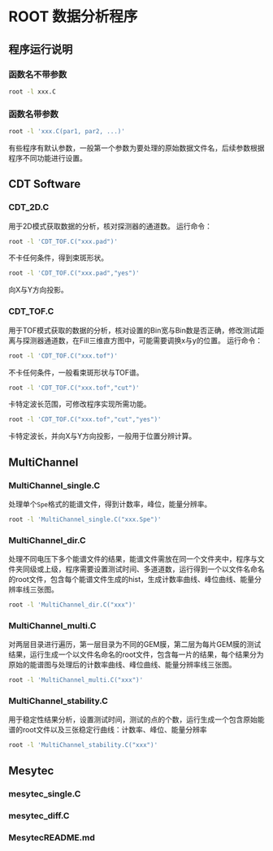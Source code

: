 # ROOT 数据分析程序

## 程序运行说明
### 函数名不带参数
```bash
root -l xxx.C
```
### 函数名带参数
```bash
root -l 'xxx.C(par1, par2, ...)'
```
有些程序有默认参数，一般第一个参数为要处理的原始数据文件名，后续参数根据程序不同功能进行设置。

## CDT Software
### CDT_2D.C
用于2D模式获取数据的分析，核对探测器的通道数。
运行命令：
```bash
root -l 'CDT_TOF.C("xxx.pad")'
```
不卡任何条件，得到束斑形状。
```bash
root -l 'CDT_TOF.C("xxx.pad","yes")'
```
向X与Y方向投影。
### CDT_TOF.C
用于TOF模式获取的数据的分析，核对设置的Bin宽与Bin数是否正确，修改测试距离与探测器通道数，在Fill三维直方图中，可能需要调换x与y的位置。
运行命令：
```bash
root -l 'CDT_TOF.C("xxx.tof")'
```
不卡任何条件，一般看束斑形状与TOF谱。
```bash
root -l 'CDT_TOF.C("xxx.tof","cut")'
```
卡特定波长范围，可修改程序实现所需功能。
```bash
root -l 'CDT_TOF.C("xxx.tof","cut","yes")'
```
卡特定波长，并向X与Y方向投影，一般用于位置分辨计算。
## MultiChannel
### MultiChannel_single.C
处理单个`Spe`格式的能谱文件，得到计数率，峰位，能量分辨率。
```bash
root -l 'MultiChannel_single.C("xxx.Spe")'
```
### MultiChannel_dir.C
处理不同电压下多个能谱文件的结果，能谱文件需放在同一个文件夹中，程序与文件夹同级或上级，程序需要设置测试时间、多道道数，运行得到一个以文件名命名的root文件，包含每个能谱文件生成的hist，生成计数率曲线、峰位曲线、能量分辨率线三张图。
```bash
root -l 'MultiChannel_dir.C("xxx")'
```

### MultiChannel_multi.C
对两层目录进行遍历，第一层目录为不同的GEM膜，第二层为每片GEM膜的测试结果，运行生成一个以文件名命名的root文件，包含每一片的结果，每个结果分为原始的能谱图与处理后的计数率曲线、峰位曲线、能量分辨率线三张图。
```bash
root -l 'MultiChannel_multi.C("xxx")'
```

### MultiChannel_stability.C
用于稳定性结果分析，设置测试时间，测试的点的个数，运行生成一个包含原始能谱的root文件以及三张稳定行曲线：计数率、峰位、能量分辨率
```bash
root -l 'MultiChannel_stability.C("xxx")'
```


## Mesytec

### mesytec_single.C

### mesytec_diff.C

### MesytecREADME.md

